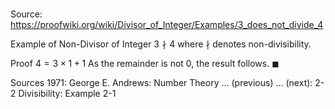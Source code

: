 # 

Source: https://proofwiki.org/wiki/Divisor_of_Integer/Examples/3_does_not_divide_4

Example of Non-Divisor of Integer
$3 \nmid 4$
where $\nmid$ denotes non-divisibility.


Proof
$4 = 3 \times 1 + 1$
As the remainder is not $0$, the result follows.
$\blacksquare$


Sources
1971: George E. Andrews: Number Theory ... (previous) ... (next): $\text {2-2}$ Divisibility: Example $\text {2-1}$




